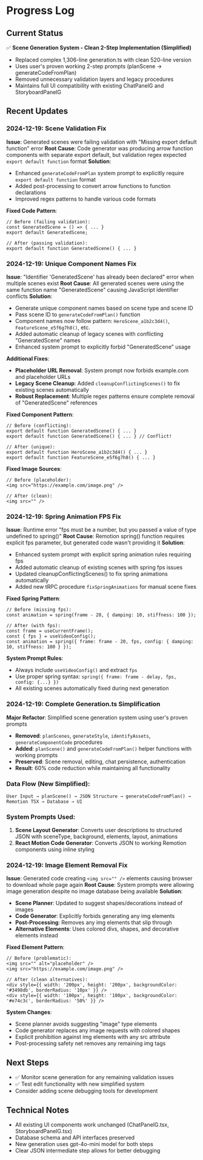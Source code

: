 # Progress Log

## Current Status
✅ **Scene Generation System - Clean 2-Step Implementation (Simplified)**
- Replaced complex 1,306-line generation.ts with clean 520-line version
- Uses user's proven working 2-step prompts (planScene → generateCodeFromPlan)
- Removed unnecessary validation layers and legacy procedures
- Maintains full UI compatibility with existing ChatPanelG and StoryboardPanelG

## Recent Updates

### 2024-12-19: Scene Validation Fix
**Issue**: Generated scenes were failing validation with "Missing export default function" error
**Root Cause**: Code generator was producing arrow function components with separate export default, but validation regex expected `export default function` format
**Solution**: 
- Enhanced `generateCodeFromPlan` system prompt to explicitly require `export default function` format
- Added post-processing to convert arrow functions to function declarations
- Improved regex patterns to handle various code formats

**Fixed Code Pattern**:
```tsx
// Before (failing validation):
const GeneratedScene = () => { ... }
export default GeneratedScene;

// After (passing validation):
export default function GeneratedScene() { ... }
```

### 2024-12-19: Unique Component Names Fix  
**Issue**: "Identifier 'GeneratedScene' has already been declared" error when multiple scenes exist
**Root Cause**: All generated scenes were using the same function name "GeneratedScene" causing JavaScript identifier conflicts
**Solution**:
- Generate unique component names based on scene type and scene ID
- Pass scene ID to `generateCodeFromPlan()` function
- Component names now follow pattern: `HeroScene_a1b2c3d4()`, `FeatureScene_e5f6g7h8()`, etc.
- Added automatic cleanup of legacy scenes with conflicting "GeneratedScene" names
- Enhanced system prompt to explicitly forbid "GeneratedScene" usage

**Additional Fixes**:
- **Placeholder URL Removal**: System prompt now forbids example.com and placeholder URLs
- **Legacy Scene Cleanup**: Added `cleanupConflictingScenes()` to fix existing scenes automatically
- **Robust Replacement**: Multiple regex patterns ensure complete removal of "GeneratedScene" references

**Fixed Component Pattern**:
```tsx
// Before (conflicting):
export default function GeneratedScene() { ... }
export default function GeneratedScene() { ... } // Conflict!

// After (unique):
export default function HeroScene_a1b2c3d4() { ... }
export default function FeatureScene_e5f6g7h8() { ... }
```

**Fixed Image Sources**:
```tsx
// Before (placeholder):
<img src="https://example.com/image.png" />

// After (clean):
<img src="" />
```

### 2024-12-19: Spring Animation FPS Fix
**Issue**: Runtime error "fps must be a number, but you passed a value of type undefined to spring()"
**Root Cause**: Remotion spring() function requires explicit fps parameter, but generated code wasn't providing it
**Solution**:
- Enhanced system prompt with explicit spring animation rules requiring fps
- Added automatic cleanup of existing scenes with spring fps issues
- Updated cleanupConflictingScenes() to fix spring animations automatically
- Added new tRPC procedure `fixSpringAnimations` for manual scene fixes

**Fixed Spring Pattern**:
```tsx
// Before (missing fps):
const animation = spring(frame - 20, { damping: 10, stiffness: 100 });

// After (with fps):
const frame = useCurrentFrame();
const { fps } = useVideoConfig();
const animation = spring({ frame: frame - 20, fps, config: { damping: 10, stiffness: 100 } });
```

**System Prompt Rules**:
- Always include `useVideoConfig()` and extract `fps`
- Use proper spring syntax: `spring({ frame: frame - delay, fps, config: {...} })`
- All existing scenes automatically fixed during next generation

### 2024-12-19: Complete Generation.ts Simplification  
**Major Refactor**: Simplified scene generation system using user's proven prompts
- **Removed**: `planScenes`, `generateStyle`, `identifyAssets`, `generateComponentCode` procedures
- **Added**: `planScene()` and `generateCodeFromPlan()` helper functions with working prompts
- **Preserved**: Scene removal, editing, chat persistence, authentication
- **Result**: 60% code reduction while maintaining all functionality

### Data Flow (New Simplified):
```
User Input → planScene() → JSON Structure → generateCodeFromPlan() → Remotion TSX → Database → UI
```

### System Prompts Used:
1. **Scene Layout Generator**: Converts user descriptions to structured JSON with sceneType, background, elements, layout, animations
2. **React Motion Code Generator**: Converts JSON to working Remotion components using inline styling

### 2024-12-19: Image Element Removal Fix
**Issue**: Generated code creating `<img src="" />` elements causing browser to download whole page again
**Root Cause**: System prompts were allowing image generation despite no image database being available
**Solution**:
- **Scene Planner**: Updated to suggest shapes/decorations instead of images
- **Code Generator**: Explicitly forbids generating any img elements
- **Post-Processing**: Removes any img elements that slip through
- **Alternative Elements**: Uses colored divs, shapes, and decorative elements instead

**Fixed Element Pattern**:
```tsx
// Before (problematic):
<img src="" alt="placeholder" />
<img src="https://example.com/image.png" />

// After (clean alternatives):
<div style={{ width: '200px', height: '200px', backgroundColor: '#3498db', borderRadius: '10px' }} />
<div style={{ width: '100px', height: '100px', backgroundColor: '#e74c3c', borderRadius: '50%' }} />
```

**System Changes**:
- Scene planner avoids suggesting "image" type elements
- Code generator replaces any image requests with colored shapes
- Explicit prohibition against img elements with any src attribute
- Post-processing safety net removes any remaining img tags

## Next Steps
- ✅ Monitor scene generation for any remaining validation issues  
- ✅ Test edit functionality with new simplified system
- Consider adding scene debugging tools for development

## Technical Notes
- All existing UI components work unchanged (ChatPanelG.tsx, StoryboardPanelG.tsx)
- Database schema and API interfaces preserved
- New generation uses gpt-4o-mini model for both steps
- Clear JSON intermediate step allows for better debugging 